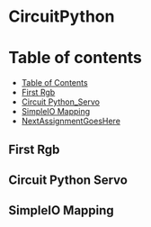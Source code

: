# CircuitPython
Table of contents
=================
* [Table of Contents](#TableOfContents)
* [First Rgb](#First_Rgb)
* [Circuit Python_Servo](#CircuitPythonServo)
* [SimpleIO Mapping](#SimpleIO_Mapping)
* [NextAssignmentGoesHere](#NextAssignment)

## First Rgb



## Circuit Python Servo


## SimpleIO Mapping
